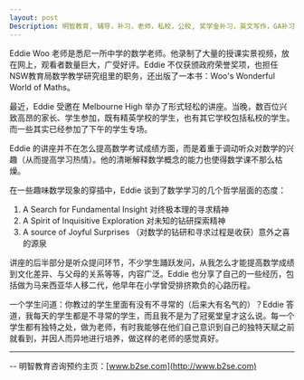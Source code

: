 ```yaml
---
layout: post
Description: 明智教育, 辅导，补习，老师，私校，公校, 奖学金补习，英文写作，GA补习辅导，大学选择，工作规划，从业规划，澳洲学生挫折教育，自我观对学习成绩的影响，ATAR 成绩，学校排名局限性，介绍 比较, 澳洲 墨尔本，奖学金申请咨询 申请表填写建议，会根据学生具体情况提出建议，大幅提高申请质量, Scholarship Tutoring, General Ability, Numerical Reasoning, Verbal Reasoning Tutoring, Writing, Universities Selection, Career Education, Career Advisors, Guidance, Melbourne Private Schools, Selective Schools, Writing tutoring, Interviews tutoring, Resume Writing, Spatial skills, Failures help gifted children，Critical and creative thinking involves reasoning, using and analysing evidence, and applying knowledge to find creative solutions to complex problems；Verbal Reasoning, Decision Making, Quantitative Reasoning, Abstract Reasoning, Situational Judgement, self-concept and school results, school marks, gender differences in STEM subjects, lion, pressing ahead, wise and strong
---
```



Eddie Woo 老师是悉尼一所中学的数学老师。他录制了大量的授课实景视频，放在网上，观看者数量巨大，广受好评。Eddie 不仅获颁政府荣誉奖项，也担任NSW教育局数学教学研究组里的职务，还出版了一本书：Woo's Wonderful World of Maths。

最近，Eddie 受邀在 Melbourne High 举办了形式轻松的讲座。当晚，数百位兴致高昂的家长、学生参加，既有精英学校的学生，也有其它学校包括私校的学生。而一些其实已经参加了下午的学生专场。

Eddie 的讲座并不在怎么提高数学考试成绩方面，而是着重于调动听众对数学的兴趣（从而提高学习热情）。他的清晰解释数学概念的能力也使得数学课不那么枯燥。

在一些趣味数学现象的穿插中，Eddie 谈到了数学学习的几个哲学层面的态度：

1. A Search for Fundamental Insight 对终极本理的寻求精神
2. A Spirit of Inquisitive Exploration 对未知的钻研探索精神
3. A source of Joyful Surprises （对数学的钻研和寻求过程是收获）意外之喜的源泉

讲座的后半部分是听众提问环节，不少学生踊跃发问，从我怎么才能提高数学成绩到文化差异、与父母的关系等等，内容广泛。Eddie 也分享了自己的一些经历，包括做为马来西亚华人移二代，他早年在小学曾受排挤欺负的心路历程。

一个学生问道：你教过的学生里面有没有不寻常的（后来大有名气的）？Eddie 答道，我每天的学生都是不寻常的学生，而且我不是为了冠冕堂皇才这么说。每一个学生都有独特之处，做为老师，有时我能够在他们自己意识到自己的独特天赋之前就看到，并因人而异地进行培养，做这样的老师的感觉真好。
	
--------
-- 明智教育咨询预约主页：[www.b2se.com](http://www.b2se.com)

